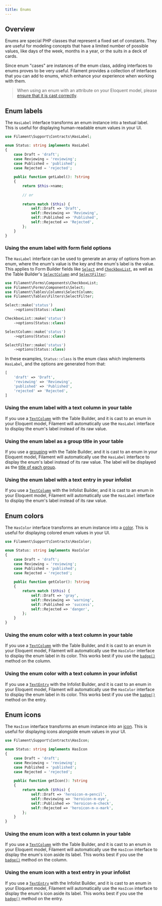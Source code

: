 ```yaml
---
title: Enums
---
```


## Overview

Enums are special PHP classes that represent a fixed set of constants. They are useful for modeling concepts that have a limited number of possible values, like days of the week, months in a year, or the suits in a deck of cards.

Since enum "cases" are instances of the enum class, adding interfaces to enums proves to be very useful. Filament provides a collection of interfaces that you can add to enums, which enhance your experience when working with them.

> When using an enum with an attribute on your Eloquent model, please [ensure that it is cast correctly](https://laravel.com/docs/eloquent-mutators#enum-casting).

## Enum labels

The `HasLabel` interface transforms an enum instance into a textual label. This is useful for displaying human-readable enum values in your UI.

```php
use Filament\Support\Contracts\HasLabel;

enum Status: string implements HasLabel
{
    case Draft = 'draft';
    case Reviewing = 'reviewing';
    case Published = 'published';
    case Rejected = 'rejected';
    
    public function getLabel(): ?string
    {
        return $this->name;
        
        // or
    
        return match ($this) {
            self::Draft => 'Draft',
            self::Reviewing => 'Reviewing',
            self::Published => 'Published',
            self::Rejected => 'Rejected',
        };
    }
}
```

### Using the enum label with form field options

The `HasLabel` interface can be used to generate an array of options from an enum, where the enum's value is the key and the enum's label is the value. This applies to Form Builder fields like [`Select`](../forms/fields/select) and [`CheckboxList`](../forms/fields/checkbox-list), as well as the Table Builder's [`SelectColumn`](../tables/columns/select) and [`SelectFilter`](../tables/filters/select):

```php
use Filament\Forms\Components\CheckboxList;
use Filament\Forms\Components\Select;
use Filament\Tables\Columns\SelectColumn;
use Filament\Tables\Filters\SelectFilter;

Select::make('status')
    ->options(Status::class)

CheckboxList::make('status')
    ->options(Status::class)

SelectColumn::make('status')
    ->options(Status::class)

SelectFilter::make('status')
    ->options(Status::class)
```

In these examples, `Status::class` is the enum class which implements `HasLabel`, and the options are generated from that:

```php
[
    'draft' => 'Draft',
    'reviewing' => 'Reviewing',
    'published' => 'Published',
    'rejected' => 'Rejected',
]
```

### Using the enum label with a text column in your table

If you use a [`TextColumn`](../tables/columns/text) with the Table Builder, and it is cast to an enum in your Eloquent model, Filament will automatically use the `HasLabel` interface to display the enum's label instead of its raw value.

### Using the enum label as a group title in your table

If you use a [grouping](../tables/grouping) with the Table Builder, and it is cast to an enum in your Eloquent model, Filament will automatically use the `HasLabel` interface to display the enum's label instead of its raw value. The label will be displayed as the [title of each group](../tables/grouping#setting-a-group-title).

### Using the enum label with a text entry in your infolist

If you use a [`TextColumn`](../infolists/entries/text) with the Infolist Builder, and it is cast to an enum in your Eloquent model, Filament will automatically use the `HasLabel` interface to display the enum's label instead of its raw value.

## Enum colors

The `HasColor` interface transforms an enum instance into a [color](colors). This is useful for displaying colored enum values in your UI.

```php
use Filament\Support\Contracts\HasColor;

enum Status: string implements HasColor
{
    case Draft = 'draft';
    case Reviewing = 'reviewing';
    case Published = 'published';
    case Rejected = 'rejected';
    
    public function getColor(): ?string
    {
        return match ($this) {
            self::Draft => 'gray',
            self::Reviewing => 'warning',
            self::Published => 'success',
            self::Rejected => 'danger',
        };
    }
}
```

### Using the enum color with a text column in your table

If you use a [`TextColumn`](../tables/columns/text) with the Table Builder, and it is cast to an enum in your Eloquent model, Filament will automatically use the `HasColor` interface to display the enum label in its color. This works best if you use the [`badge()`](../tables/columns/text#displaying-as-a-badge) method on the column.

### Using the enum color with a text column in your infolist

If you use a [`TextEntry`](../infolists/entries/text) with the Infolist Builder, and it is cast to an enum in your Eloquent model, Filament will automatically use the `HasColor` interface to display the enum label in its color. This works best if you use the [`badge()`](../infolists/entries/text#displaying-as-a-badge) method on the entry.

## Enum icons

The `HasIcon` interface transforms an enum instance into an [icon](icons). This is useful for displaying icons alongside enum values in your UI.

```php
use Filament\Support\Contracts\HasIcon;

enum Status: string implements HasIcon
{
    case Draft = 'draft';
    case Reviewing = 'reviewing';
    case Published = 'published';
    case Rejected = 'rejected';
    
    public function getIcon(): ?string
    {
        return match ($this) {
            self::Draft => 'heroicon-m-pencil',
            self::Reviewing => 'heroicon-m-eye',
            self::Published => 'heroicon-m-check',
            self::Rejected => 'heroicon-m-x-mark',
        };
    }
}
```

### Using the enum icon with a text column in your table

If you use a [`TextColumn`](../tables/columns/text) with the Table Builder, and it is cast to an enum in your Eloquent model, Filament will automatically use the `HasIcon` interface to display the enum's icon aside its label. This works best if you use the [`badge()`](../tables/columns/text#displaying-as-a-badge) method on the column.

### Using the enum icon with a text entry in your infolist

If you use a [`TextEntry`](../infolists/entries/text) with the Infolist Builder, and it is cast to an enum in your Eloquent model, Filament will automatically use the `HasIcon` interface to display the enum's icon aside its label. This works best if you use the [`badge()`](../infolists/entries/text#displaying-as-a-badge) method on the entry.
